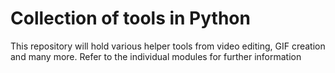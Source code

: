 # Collection of tools in Python
This repository will hold various helper tools from video editing, GIF creation and many more.
Refer to the individual modules for further information
